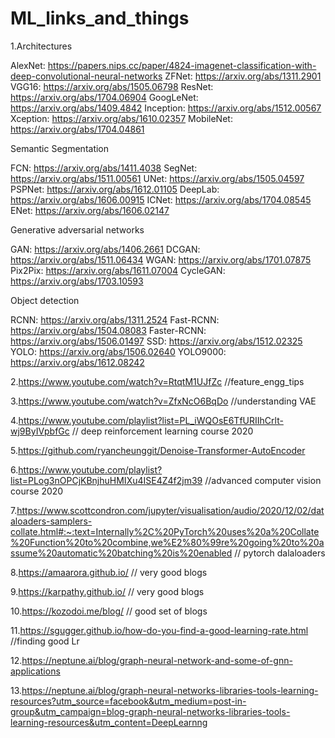 # ML_links_and_things

1.Architectures

AlexNet: https://papers.nips.cc/paper/4824-imagenet-classification-with-deep-convolutional-neural-networks
ZFNet: https://arxiv.org/abs/1311.2901
VGG16: https://arxiv.org/abs/1505.06798
ResNet: https://arxiv.org/abs/1704.06904
GoogLeNet: https://arxiv.org/abs/1409.4842
Inception: https://arxiv.org/abs/1512.00567
Xception: https://arxiv.org/abs/1610.02357
MobileNet: https://arxiv.org/abs/1704.04861

Semantic Segmentation

FCN: https://arxiv.org/abs/1411.4038
SegNet: https://arxiv.org/abs/1511.00561
UNet: https://arxiv.org/abs/1505.04597
PSPNet: https://arxiv.org/abs/1612.01105
DeepLab: https://arxiv.org/abs/1606.00915
ICNet: https://arxiv.org/abs/1704.08545
ENet: https://arxiv.org/abs/1606.02147

Generative adversarial networks

GAN: https://arxiv.org/abs/1406.2661
DCGAN: https://arxiv.org/abs/1511.06434
WGAN: https://arxiv.org/abs/1701.07875
Pix2Pix: https://arxiv.org/abs/1611.07004
CycleGAN: https://arxiv.org/abs/1703.10593

Object detection

RCNN: https://arxiv.org/abs/1311.2524
Fast-RCNN: https://arxiv.org/abs/1504.08083
Faster-RCNN: https://arxiv.org/abs/1506.01497
SSD: https://arxiv.org/abs/1512.02325
YOLO: https://arxiv.org/abs/1506.02640
YOLO9000: https://arxiv.org/abs/1612.08242

2.https://www.youtube.com/watch?v=RtqtM1UJfZc //feature_engg_tips

3.https://www.youtube.com/watch?v=ZfxNcO6BqDo //understanding VAE

4.https://www.youtube.com/playlist?list=PL_iWQOsE6TfURIIhCrlt-wj9ByIVpbfGc // deep reinforcement learning course 2020

5.https://github.com/ryancheunggit/Denoise-Transformer-AutoEncoder

6.https://www.youtube.com/playlist?list=PLog3nOPCjKBnjhuHMIXu4ISE4Z4f2jm39 //advanced computer vision course 2020

7.https://www.scottcondron.com/jupyter/visualisation/audio/2020/12/02/dataloaders-samplers-collate.html#:~:text=Internally%2C%20PyTorch%20uses%20a%20Collate%20Function%20to%20combine,we%E2%80%99re%20going%20to%20assume%20automatic%20batching%20is%20enabled // pytorch dalaloaders

8.https://amaarora.github.io/ // very good blogs

9.https://karpathy.github.io/ // very good blogs

10.https://kozodoi.me/blog/ // good set of blogs

11.https://sgugger.github.io/how-do-you-find-a-good-learning-rate.html //finding good Lr

12.https://neptune.ai/blog/graph-neural-network-and-some-of-gnn-applications

13.https://neptune.ai/blog/graph-neural-networks-libraries-tools-learning-resources?utm_source=facebook&utm_medium=post-in-group&utm_campaign=blog-graph-neural-networks-libraries-tools-learning-resources&utm_content=DeepLearnng
